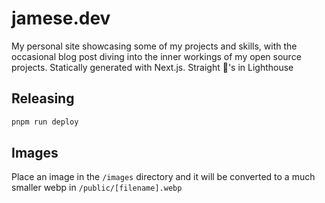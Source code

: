 # jamese.dev

My personal site showcasing some of my projects and skills, with the occasional blog post diving into the inner workings of my open source projects. Statically generated with Next.js. Straight 💯's in Lighthouse


## Releasing

```sh
pnpm run deploy
```

## Images

Place an image in the `/images` directory and it will be converted to a much smaller webp in `/public/[filename].webp`
